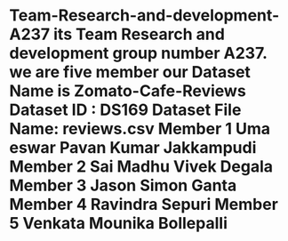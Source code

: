 # Team-Research-and-development-A237 its Team Research and development group number A237. we are five member our Dataset Name is Zomato-Cafe-Reviews Dataset ID : DS169 Dataset File Name: reviews.csv  Member 1 Uma eswar Pavan Kumar Jakkampudi Member 2 Sai Madhu Vivek Degala Member 3 Jason Simon Ganta Member 4 Ravindra Sepuri Member 5 Venkata Mounika Bollepalli
